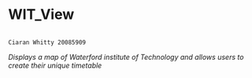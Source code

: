 # WIT_View 
                                                                                                                  Ciaran Whitty 20085909

*Displays a map of Waterford institute of Technology and allows users to create their unique timetable*

